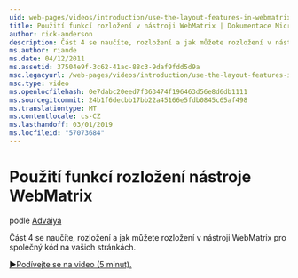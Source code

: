 ```yaml
---
uid: web-pages/videos/introduction/use-the-layout-features-in-webmatrix
title: Použití funkcí rozložení v nástroji WebMatrix | Dokumentace Microsoftu
author: rick-anderson
description: Část 4 se naučíte, rozložení a jak můžete rozložení v nástroji WebMatrix pro společný kód na vašich stránkách.
ms.author: riande
ms.date: 04/12/2011
ms.assetid: 37504e9f-3c62-41ac-88c3-9daf9fdd5d9a
msc.legacyurl: /web-pages/videos/introduction/use-the-layout-features-in-webmatrix
msc.type: video
ms.openlocfilehash: 0e7dabc20eed7f363474f196463d56e8d6db1111
ms.sourcegitcommit: 24b1f6decbb17bb22a45166e5fdb0845c65af498
ms.translationtype: MT
ms.contentlocale: cs-CZ
ms.lasthandoff: 03/01/2019
ms.locfileid: "57073684"
---
```

<a name="use-the-layout-features-in-webmatrix"></a>Použití funkcí rozložení nástroje WebMatrix
====================
podle [Advaiya](https://twitter.com/Advaiyasolns)

Část 4 se naučíte, rozložení a jak můžete rozložení v nástroji WebMatrix pro společný kód na vašich stránkách.

[&#9654;Podívejte se na video (5 minut).](https://channel9.msdn.com/Blogs/ASP-NET-Site-Videos/use-the-layout-features-in-webmatrix)
